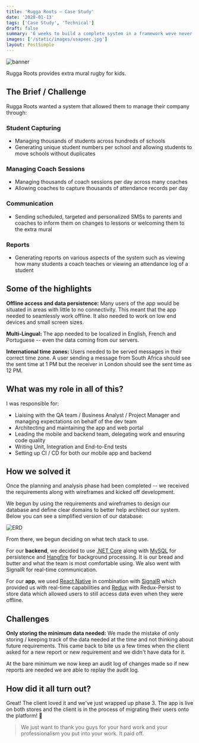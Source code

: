 ```yaml
---
title: 'Rugga Roots — Case Study'
date: '2020-01-13'
tags: ['Case Study', 'Technical']
draft: false
summary: '6 weeks to build a complete system in a framework weve never used before, using a new architecture and writing tests for the first time, what could go wrong?'
images: ['/static/images/usapeec.jpg']
layout: PostSimple
---
```


![banner](/static/images/ruggaroots/banner.png)

Rugga Roots provides extra mural rugby for kids.

## The Brief / Challenge

Rugga Roots wanted a system that allowed them to manage their company through:

### Student Capturing

- Managing thousands of students across hundreds of schools
- Generating unique student numbers per school and allowing students to move schools without duplicates

### Managing Coach Sessions

- Managing thousands of coach sessions per day across many coaches
- Allowing coaches to capture thousands of attendance records per day

### Communication

- Sending scheduled, targeted and personalized SMSs to parents and coaches to inform them on changes to lessons or welcoming them to the extra mural

### Reports

- Generating reports on various aspects of the system such as viewing how many students a coach teaches or viewing an attendance log of a student

## Some of the highlights

**Offline access and data persistence:** Many users of the app would be situated in areas with little to no connectivity. This meant that the app needed to seamlessly work offline. It also needed to work on low end devices and small screen sizes.

**Multi-Lingual:** The app needed to be localized in English, French and Portuguese -- even the data coming from our servers.

**International time zones:** Users needed to be served messages in their correct time zone. A user sending a message from South Africa should see the sent time at 1 PM but the receiver in London should see the sent time as 12 PM.

## What was my role in all of this?

I was responsible for:

- Liaising with the QA team / Business Analyst / Project Manager and managing expectations on behalf of the dev team
- Architecting and maintaining the app and web portal
- Leading the mobile and backend team, delegating work and ensuring code quality
- Writing Unit, Integration and End-to-End tests
- Setting up CI / CD for both our mobile app and backend

## How we solved it

Once the planning and analysis phase had been completed -- we received the requirements along with wireframes and kicked off development.

We begun by using the requirements and wireframes to design our database and define clear domains to better help architect our system. Below you can see a simplified version of our database:

![ERD](/static/images/usapeec/ERD.png)

From there, we begun deciding on what tech stack to use.

For our **backend**, we decided to use [.NET Core](https://dotnet.microsoft.com) along with [MySQL](https://www.mysql.com) for persistence and [Hangfire](https://www.hangfire.io) for background processing. It is our bread and butter and what the team is most comfortable using. We also went with SignalR for real-time communication.

For our **app**, we used [React Native](https://reactnative.dev) in combination with [SignalR](https://dotnet.microsoft.com/apps/aspnet/signalr) which provided us with real-time capabilities and [Redux](https://redux.js.org) with Redux-Persist to store data which allowed users to still access data even when they were offline.

## Challenges

**Only storing the minimum data needed:** We made the mistake of only storing / keeping track of the data needed at the time and not thinking about future requirements. This came back to bite us a few times when the client asked for a new report or new requirement and we didn't have data for it.

At the bare minimum we now keep an audit log of changes made so if new reports are needed we are able to replay the audit log.

## How did it all turn out?

Great! The client loved it and we've just wrapped up phase 3. The app is live on both stores and the client is in the process of migrating their users onto the platform! 🥳

> We just want to thank you guys for your hard work and your professionalism you put into your work. It paid off.
